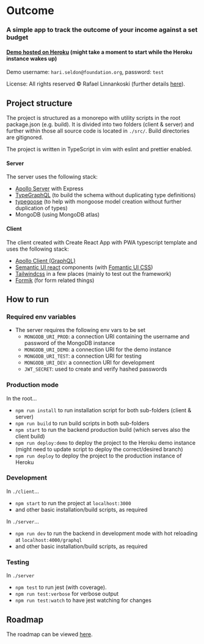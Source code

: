# Outcome

### A simple app to track the outcome of your income against a set budget

#### [Demo hosted on Heroku](https://outcome-demo.herokuapp.com/) (might take a moment to start while the Heroku instance wakes up)
Demo username: `hari.seldon@foundation.org`, password: `test`  

License: All rights reserved © Rafael Linnankoski (further details [here](https://github.com/jeansibelius/outcome/blob/master/LICENSE.md)).

## Project structure

The project is structured as a monorepo with utility scripts in the root package.json (e.g. build).
It is divided into two folders (client & server) and further within those all source code is located in `./src/`.
Build directories are gitignored.

The project is written in TypeScript in vim with eslint and prettier enabled.

#### Server
The server uses the following stack:
- [Apollo Server](https://formik.org/docs/overview) with Express 
- [TypeGraphQL](https://formik.org/docs/overview) (to build the schema without duplicating type
  definitions) 
- [typegoose](https://formik.org/docs/overview) (to help with mongoose model creation without
  further duplication of types) 
- MongoDB (using MongoDB atlas)

#### Client
The client created with Create React App with PWA typescript template and uses the following stack:
- [Apollo Client (GraphQL)](https://formik.org/docs/overview) 
- [Semantic UI react](https://github.com/fomantic/Fomantic-UI) components (with [Fomantic UI CSS](https://github.com/fomantic/Fomantic-UI))
- [Tailwindcss](https://tailwindcss.com/docs/installation) in a few places (mainly to test out the framework) 
- [Formik](https://formik.org/docs/overview) (for form related things)


## How to run

### Required env variables
- The server requires the following env vars to be set
  - `MONGODB_URI_PROD`: a connection URI containing the username and password of the MongoDB instance
  - `MONGODB_URI_DEMO`: a connection URI for the demo instance
  - `MONGODB_URI_TEST`: a connection URI for testing 
  - `MONGODB_URI_DEV`: a connection URI for development 
  - `JWT_SECRET`: used to create and verify hashed passwords

### Production mode
In the root...  
- `npm run install` to run installation script for both sub-folders (client & server)
- `npm run build` to run build scripts in both sub-folders
- `npm start` to run the backend production build (which serves also the client build)
- `npm run deploy:demo` to deploy the project to the Heroku demo instance (might need to update script to deploy the
  correct/desired branch)
- `npm run deploy` to deploy the project to the production instance of Heroku

### Development
In `./client`...
- `npm start` to run the project at `localhost:3000`
- and other basic installation/build scripts, as required

In `./server`...
- `npm run dev` to run the backend in development mode with hot reloading at `localhost:4000/graphql`
- and other basic installation/build scripts, as required

### Testing
In `./server`
- `npm test` to run jest (with coverage).
- `npm run test:verbose` for verbose output
- `npm run test:watch` to have jest watching for changes

## Roadmap

The roadmap can be viewed [here](https://github.com/jeansibelius/outcome/blob/master/ROADMAP.md).
